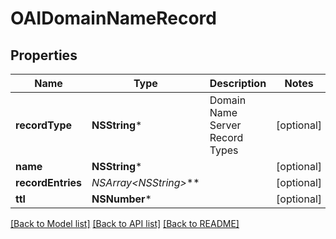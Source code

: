 # OAIDomainNameRecord

## Properties
Name | Type | Description | Notes
------------ | ------------- | ------------- | -------------
**recordType** | **NSString*** | Domain Name Server Record Types | [optional] 
**name** | **NSString*** |  | [optional] 
**recordEntries** | **NSArray&lt;NSString*&gt;*** |  | [optional] 
**ttl** | **NSNumber*** |  | [optional] 

[[Back to Model list]](../README#documentation-for-models) [[Back to API list]](../README#documentation-for-api-endpoints) [[Back to README]](../README)


